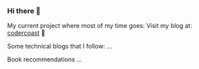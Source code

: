 ### Hi there 👋
My current project where most of my time goes:
Visit my blog at: [codercoast](www.codercoast.com) :ocean:

Some technical blogs that I follow:
...

Book recommendations
...
